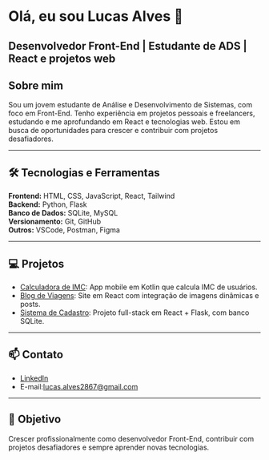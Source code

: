# Olá, eu sou Lucas Alves 👋
Desenvolvedor Front-End | Estudante de ADS | React e projetos web
---

## Sobre mim
Sou um jovem estudante de Análise e Desenvolvimento de Sistemas, com foco em Front-End. Tenho experiência em projetos pessoais e freelancers, estudando e me aprofundando em React e tecnologias web. Estou em busca de oportunidades para crescer e contribuir com projetos desafiadores.

---

## 🛠 Tecnologias e Ferramentas
**Frontend:** HTML, CSS, JavaScript, React, Tailwind  
**Backend:** Python, Flask  
**Banco de Dados:** SQLite, MySQL  
**Versionamento:** Git, GitHub  
**Outros:** VSCode, Postman, Figma

---

## 💻 Projetos
- [Calculadora de IMC](https://github.com/SEU_USUARIO/calculadora-imc): App mobile em Kotlin que calcula IMC de usuários.  
- [Blog de Viagens](https://github.com/SEU_USUARIO/blog-viagens): Site em React com integração de imagens dinâmicas e posts.  
- [Sistema de Cadastro](https://github.com/SEU_USUARIO/sistema-cadastro): Projeto full-stack em React + Flask, com banco SQLite.

---

## 📫 Contato
- [LinkedIn](https://www.linkedin.com/in/lucas-alves-b07244268/) 
- E-mail:lucas.alves2867@gmail.com

---

## 🚀 Objetivo
Crescer profissionalmente como desenvolvedor Front-End, contribuir com projetos desafiadores e sempre aprender novas tecnologias.
